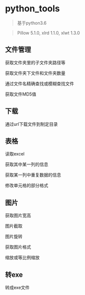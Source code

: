 # python_tools

> 基于python3.6

> Pillow 5.1.0, xlrd 1.1.0, xlwt 1.3.0

## 文件管理

获取文件夹里的子文件夹路径等

获取文件夹下文件和文件夹数量

通过文件名精确查找或模糊查找文件

获取文件MD5值

## 下载

通过url下载文件到制定目录

## 表格

读取excel

获取其中某一列的信息

获取某一列中重复数据的信息

修改单元格的部分格式

## 图片

获取图片宽高

图片截取

图片旋转

获取图片格式

缩放或等比例缩放

## 转exe

转成exe文件